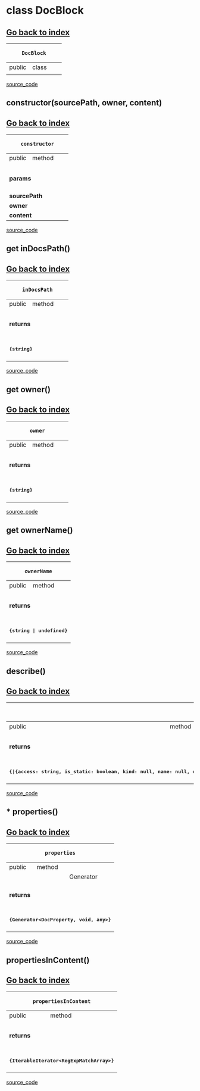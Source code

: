 
# class DocBlock 
[Go back to index](../Index.md)
---
<table>
    <thead>
        <tr>
            <th colSpan="4">
                <pre><code>DocBlock</code></pre>
            </th>
        </tr>
    </thead>
    <tbody>
        <tr>
            <td>public</td>
            <td>class</td>
            <td></td>
            <td></td>
        </tr>
        <tr>
            <td></td>
            <td></td>
            <td></td>
            <td></td>
        </tr>
            </tbody>
    <tfoot>
    </tfoot>
</table>

[source_code](../../core/doc/DocBlock.js)


## constructor(sourcePath, owner, content)

[Go back to index](../Index.md)
---
<table>
    <thead>
        <tr>
            <th colSpan="4">
                <pre><code>constructor</code></pre>
            </th>
        </tr>
    </thead>
    <tbody>
        <tr>
            <td>public</td>
            <td>method</td>
            <td></td>
            <td></td>
        </tr>
        <tr>
            <td></td>
            <td></td>
            <td></td>
            <td></td>
        </tr>
        <tr v-if="params">
            <td colSpan="4">
                <h4>params</h4>
            </td>
        </tr>
        <tr>            <td colspan="2"><b>sourcePath</b></td>
            <td colspan="2"><code></code></td>
</tr><tr>            <td colspan="2"><b> owner</b></td>
            <td colspan="2"><code></code></td>
</tr><tr>            <td colspan="2"><b> content</b></td>
            <td colspan="2"><code></code></td>
</tr>    </tbody>
    <tfoot>
    </tfoot>
</table>

[source_code](../../core/doc/DocBlock.js)


## get inDocsPath()

[Go back to index](../Index.md)
---
<table>
    <thead>
        <tr>
            <th colSpan="4">
                <pre><code>inDocsPath</code></pre>
            </th>
        </tr>
    </thead>
    <tbody>
        <tr>
            <td>public</td>
            <td>method</td>
            <td></td>
            <td></td>
        </tr>
        <tr>
            <td></td>
            <td></td>
            <td></td>
            <td></td>
        </tr>
                <tr v-if="return">
            <td colSpan="4">
                <h4>returns</h4>
            </td>
        </tr>
        <tr v-if="return">
            <td colSpan="4">
                <h4><pre>{string}</pre></h4>
            </td>
        </tr>
    </tbody>
    <tfoot>
    </tfoot>
</table>

[source_code](../../core/doc/DocBlock.js)


## get owner()

[Go back to index](../Index.md)
---
<table>
    <thead>
        <tr>
            <th colSpan="4">
                <pre><code>owner</code></pre>
            </th>
        </tr>
    </thead>
    <tbody>
        <tr>
            <td>public</td>
            <td>method</td>
            <td></td>
            <td></td>
        </tr>
        <tr>
            <td></td>
            <td></td>
            <td></td>
            <td></td>
        </tr>
                <tr v-if="return">
            <td colSpan="4">
                <h4>returns</h4>
            </td>
        </tr>
        <tr v-if="return">
            <td colSpan="4">
                <h4><pre>{string}</pre></h4>
            </td>
        </tr>
    </tbody>
    <tfoot>
    </tfoot>
</table>

[source_code](../../core/doc/DocBlock.js)


## get ownerName()

[Go back to index](../Index.md)
---
<table>
    <thead>
        <tr>
            <th colSpan="4">
                <pre><code>ownerName</code></pre>
            </th>
        </tr>
    </thead>
    <tbody>
        <tr>
            <td>public</td>
            <td>method</td>
            <td></td>
            <td></td>
        </tr>
        <tr>
            <td></td>
            <td></td>
            <td></td>
            <td></td>
        </tr>
                <tr v-if="return">
            <td colSpan="4">
                <h4>returns</h4>
            </td>
        </tr>
        <tr v-if="return">
            <td colSpan="4">
                <h4><pre>{string | undefined}</pre></h4>
            </td>
        </tr>
    </tbody>
    <tfoot>
    </tfoot>
</table>

[source_code](../../core/doc/DocBlock.js)


## describe()

[Go back to index](../Index.md)
---
<table>
    <thead>
        <tr>
            <th colSpan="4">
                <pre><code>describe</code></pre>
            </th>
        </tr>
    </thead>
    <tbody>
        <tr>
            <td>public</td>
            <td>method</td>
            <td></td>
            <td></td>
        </tr>
        <tr>
            <td></td>
            <td></td>
            <td></td>
            <td></td>
        </tr>
                <tr v-if="return">
            <td colSpan="4">
                <h4>returns</h4>
            </td>
        </tr>
        <tr v-if="return">
            <td colSpan="4">
                <h4><pre>{|{access: string, is_static: boolean, kind: null, name: null, description: null, is_generator: boolean, returns: null, params: [], example: null}}</pre></h4>
            </td>
        </tr>
    </tbody>
    <tfoot>
    </tfoot>
</table>

[source_code](../../core/doc/DocBlock.js)


## * properties()

[Go back to index](../Index.md)
---
<table>
    <thead>
        <tr>
            <th colSpan="4">
                <pre><code>properties</code></pre>
            </th>
        </tr>
    </thead>
    <tbody>
        <tr>
            <td>public</td>
            <td>method</td>
            <td></td>
            <td></td>
        </tr>
        <tr>
            <td></td>
            <td></td>
            <td><span v-if="is_generator">Generator</span></td>
            <td></td>
        </tr>
                <tr v-if="return">
            <td colSpan="4">
                <h4>returns</h4>
            </td>
        </tr>
        <tr v-if="return">
            <td colSpan="4">
                <h4><pre>{Generator&lt;DocProperty, void, any&gt;}</pre></h4>
            </td>
        </tr>
    </tbody>
    <tfoot>
    </tfoot>
</table>

[source_code](../../core/doc/DocBlock.js)


## propertiesInContent()

[Go back to index](../Index.md)
---
<table>
    <thead>
        <tr>
            <th colSpan="4">
                <pre><code>propertiesInContent</code></pre>
            </th>
        </tr>
    </thead>
    <tbody>
        <tr>
            <td>public</td>
            <td>method</td>
            <td></td>
            <td></td>
        </tr>
        <tr>
            <td></td>
            <td></td>
            <td></td>
            <td></td>
        </tr>
                <tr v-if="return">
            <td colSpan="4">
                <h4>returns</h4>
            </td>
        </tr>
        <tr v-if="return">
            <td colSpan="4">
                <h4><pre>{IterableIterator&lt;RegExpMatchArray&gt;}</pre></h4>
            </td>
        </tr>
    </tbody>
    <tfoot>
    </tfoot>
</table>

[source_code](../../core/doc/DocBlock.js)

